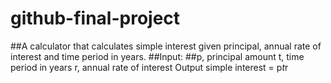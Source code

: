 # github-final-project
##A calculator that calculates simple interest given principal, annual rate of interest and time period in years.
##Input:
   ##p, principal amount
   t, time period in years
   r, annual rate of interest
Output
   simple interest = p*t*r
